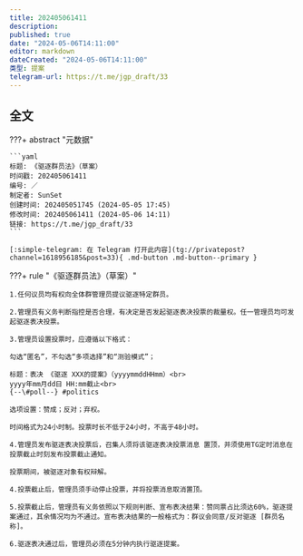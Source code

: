 ```yaml
---
title: 202405061411
description:
published: true
date: "2024-05-06T14:11:00"
editor: markdown
dateCreated: "2024-05-06T14:11:00"
类型: 提案
telegram-url: https://t.me/jgp_draft/33
---
```


## 全文

???+ abstract "元数据"

    ```yaml
    标题: 《驱逐群员法》（草案）
    时间戳: 202405061411
    编号: ／
    制定者: SunSet
    创建时间: 202405051745 (2024-05-05 17:45)
    修改时间: 202405061411 (2024-05-06 14:11)
    链接: https://t.me/jgp_draft/33
    ```

    [:simple-telegram: 在 Telegram 打开此内容](tg://privatepost?channel=1618956185&post=33){ .md-button .md-button--primary }

???+ rule "《驱逐群员法》（草案）"

    1.任何议员均有权向全体群管理员提议驱逐特定群员。

    2.管理员有义务判断指控是否合理，有决定是否发起驱逐表决投票的裁量权。任一管理员均可发起驱逐表决投票。

    3.管理员设置投票时，应遵循以下格式：

    勾选“匿名”，不勾选“多项选择”和“测验模式”；

    标题：表决 《驱逐 XXX的提案》（yyyymmddHHmm）<br>
    yyyy年mm月dd日 HH:mm截止<br>
    {--\#poll--} #politics

    选项设置：赞成；反对；弃权。

    时间格式为24小时制。投票时长不低于24小时，不高于48小时。

    4.管理员发布驱逐表决投票后，召集人须将该驱逐表决投票消息 置顶，并须使用TG定时消息在投票截止时刻发布投票截止通知。

    投票期间，被驱逐对象有权辩解。

    4.投票截止后，管理员须手动停止投票，并将投票消息取消置顶。

    5.投票截止后，管理员有义务依照以下规则判断、宣布表决结果：赞同票占比须达60%，驱逐提案通过，其余情况均为不通过。宣布表决结果的一般格式为：群议会同意/反对驱逐 [群员名称]。

    6.驱逐表决通过后，管理员必须在5分钟内执行驱逐提案。
